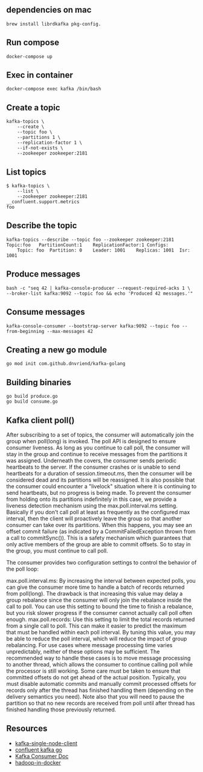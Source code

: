 
## dependencies on mac

```
brew install librdkafka pkg-config.
```

## Run compose

```
docker-compose up
```

## Exec in container

```
docker-compose exec kafka /bin/bash
```

## Create a topic

```
kafka-topics \
    --create \
    --topic foo \
    --partitions 1 \
    --replication-factor 1 \
    --if-not-exists \
    --zookeeper zookeeper:2181
```

## List topics

```
$ kafka-topics \
    --list \
    --zookeeper zookeeper:2181
__confluent.support.metrics
foo
```

## Describe the topic

```
kafka-topics --describe --topic foo --zookeeper zookeeper:2181
Topic:foo	PartitionCount:1	ReplicationFactor:1	Configs:
	Topic: foo	Partition: 0	Leader: 1001	Replicas: 1001	Isr: 1001
```

## Produce messages

```
bash -c "seq 42 | kafka-console-producer --request-required-acks 1 \
--broker-list kafka:9092 --topic foo && echo 'Produced 42 messages.'"
```

## Consume messages

```
kafka-console-consumer --bootstrap-server kafka:9092 --topic foo --from-beginning --max-messages 42
```

## Creating a new go module

```
go mod init com.github.dnvriend/kafka-golang
```

## Building binaries

```
go build produce.go
go build consume.go
```

## Kafka client poll()
After subscribing to a set of topics, the consumer will automatically join the group when poll(long) is invoked. The poll API is designed to ensure consumer liveness. As long as you continue to call poll, the consumer will stay in the group and continue to receive messages from the partitions it was assigned. Underneath the covers, the consumer sends periodic heartbeats to the server. If the consumer crashes or is unable to send heartbeats for a duration of session.timeout.ms, then the consumer will be considered dead and its partitions will be reassigned.
It is also possible that the consumer could encounter a "livelock" situation where it is continuing to send heartbeats, but no progress is being made. To prevent the consumer from holding onto its partitions indefinitely in this case, we provide a liveness detection mechanism using the max.poll.interval.ms setting. Basically if you don't call poll at least as frequently as the configured max interval, then the client will proactively leave the group so that another consumer can take over its partitions. When this happens, you may see an offset commit failure (as indicated by a CommitFailedException thrown from a call to commitSync()). This is a safety mechanism which guarantees that only active members of the group are able to commit offsets. So to stay in the group, you must continue to call poll.

The consumer provides two configuration settings to control the behavior of the poll loop:

max.poll.interval.ms: By increasing the interval between expected polls, you can give the consumer more time to handle a batch of records returned from poll(long). The drawback is that increasing this value may delay a group rebalance since the consumer will only join the rebalance inside the call to poll. You can use this setting to bound the time to finish a rebalance, but you risk slower progress if the consumer cannot actually call poll often enough.
max.poll.records: Use this setting to limit the total records returned from a single call to poll. This can make it easier to predict the maximum that must be handled within each poll interval. By tuning this value, you may be able to reduce the poll interval, which will reduce the impact of group rebalancing.
For use cases where message processing time varies unpredictably, neither of these options may be sufficient. The recommended way to handle these cases is to move message processing to another thread, which allows the consumer to continue calling poll while the processor is still working. Some care must be taken to ensure that committed offsets do not get ahead of the actual position. Typically, you must disable automatic commits and manually commit processed offsets for records only after the thread has finished handling them (depending on the delivery semantics you need). Note also that you will need to pause the partition so that no new records are received from poll until after thread has finished handling those previously returned.

## Resources

- [kafka-single-node-client](https://docs.confluent.io/5.0.0/installation/docker/docs/installation/single-node-client.html)
- [confluent kafka go](https://github.com/confluentinc/confluent-kafka-go)
- [Kafka Consumer Doc](https://kafka.apache.org/10/javadoc/org/apache/kafka/clients/consumer/KafkaConsumer.html)
- [hadoop-in-docker](https://clubhouse.io/developer-how-to/how-to-set-up-a-hadoop-cluster-in-docker/)
